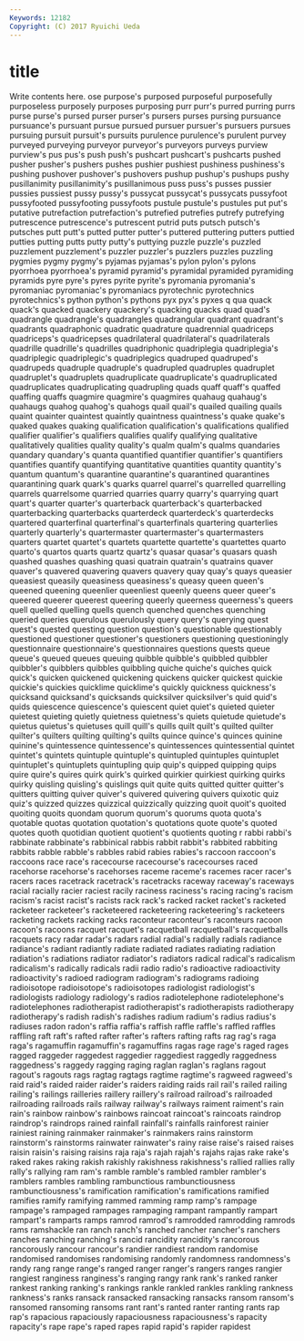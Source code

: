 ```yaml
---
Keywords: 12182 
Copyright: (C) 2017 Ryuichi Ueda
---
```


# title

Write contents here.
ose purpose's purposed purposeful purposefully
purposeless purposely purposes purposing purr purr's purred purring purrs purse
purse's pursed purser purser's pursers purses pursing pursuance pursuance's pursuant
pursue pursued pursuer pursuer's pursuers pursues pursuing pursuit pursuit's pursuits
purulence purulence's purulent purvey purveyed purveying purveyor purveyor's purveyors purveys
purview purview's pus pus's push push's pushcart pushcart's pushcarts pushed
pusher pusher's pushers pushes pushier pushiest pushiness pushiness's pushing pushover
pushover's pushovers pushup pushup's pushups pushy pusillanimity pusillanimity's pusillanimous puss
puss's pusses pussier pussies pussiest pussy pussy's pussycat pussycat's pussycats
pussyfoot pussyfooted pussyfooting pussyfoots pustule pustule's pustules put put's putative
putrefaction putrefaction's putrefied putrefies putrefy putrefying putrescence putrescence's putrescent putrid
puts putsch putsch's putsches putt putt's putted putter putter's puttered
puttering putters puttied putties putting putts putty putty's puttying puzzle
puzzle's puzzled puzzlement puzzlement's puzzler puzzler's puzzlers puzzles puzzling pygmies
pygmy pygmy's pyjamas pyjamas's pylon pylon's pylons pyorrhoea pyorrhoea's pyramid
pyramid's pyramidal pyramided pyramiding pyramids pyre pyre's pyres pyrite pyrite's
pyromania pyromania's pyromaniac pyromaniac's pyromaniacs pyrotechnic pyrotechnics pyrotechnics's python python's
pythons pyx pyx's pyxes q qua quack quack's quacked quackery
quackery's quacking quacks quad quad's quadrangle quadrangle's quadrangles quadrangular quadrant
quadrant's quadrants quadraphonic quadratic quadrature quadrennial quadriceps quadriceps's quadricepses quadrilateral
quadrilateral's quadrilaterals quadrille quadrille's quadrilles quadriphonic quadriplegia quadriplegia's quadriplegic quadriplegic's
quadriplegics quadruped quadruped's quadrupeds quadruple quadruple's quadrupled quadruples quadruplet quadruplet's
quadruplets quadruplicate quadruplicate's quadruplicated quadruplicates quadruplicating quadrupling quads quaff quaff's
quaffed quaffing quaffs quagmire quagmire's quagmires quahaug quahaug's quahaugs quahog
quahog's quahogs quail quail's quailed quailing quails quaint quainter quaintest
quaintly quaintness quaintness's quake quake's quaked quakes quaking qualification qualification's
qualifications qualified qualifier qualifier's qualifiers qualifies qualify qualifying qualitative qualitatively
qualities quality quality's qualm qualm's qualms quandaries quandary quandary's quanta
quantified quantifier quantifier's quantifiers quantifies quantify quantifying quantitative quantities quantity
quantity's quantum quantum's quarantine quarantine's quarantined quarantines quarantining quark quark's
quarks quarrel quarrel's quarrelled quarrelling quarrels quarrelsome quarried quarries quarry
quarry's quarrying quart quart's quarter quarter's quarterback quarterback's quarterbacked quarterbacking
quarterbacks quarterdeck quarterdeck's quarterdecks quartered quarterfinal quarterfinal's quarterfinals quartering quarterlies
quarterly quarterly's quartermaster quartermaster's quartermasters quarters quartet quartet's quartets quartette
quartette's quartettes quarto quarto's quartos quarts quartz quartz's quasar quasar's
quasars quash quashed quashes quashing quasi quatrain quatrain's quatrains quaver
quaver's quavered quavering quavers quavery quay quay's quays queasier queasiest
queasily queasiness queasiness's queasy queen queen's queened queening queenlier queenliest
queenly queens queer queer's queered queerer queerest queering queerly queerness
queerness's queers quell quelled quelling quells quench quenched quenches quenching
queried queries querulous querulously query query's querying quest quest's quested
questing question question's questionable questionably questioned questioner questioner's questioners questioning
questioningly questionnaire questionnaire's questionnaires questions quests queue queue's queued queues
queuing quibble quibble's quibbled quibbler quibbler's quibblers quibbles quibbling quiche
quiche's quiches quick quick's quicken quickened quickening quickens quicker quickest
quickie quickie's quickies quicklime quicklime's quickly quickness quickness's quicksand quicksand's
quicksands quicksilver quicksilver's quid quid's quids quiescence quiescence's quiescent quiet
quiet's quieted quieter quietest quieting quietly quietness quietness's quiets quietude
quietude's quietus quietus's quietuses quill quill's quills quilt quilt's quilted
quilter quilter's quilters quilting quilting's quilts quince quince's quinces quinine
quinine's quintessence quintessence's quintessences quintessential quintet quintet's quintets quintuple quintuple's
quintupled quintuples quintuplet quintuplet's quintuplets quintupling quip quip's quipped quipping
quips quire quire's quires quirk quirk's quirked quirkier quirkiest quirking
quirks quirky quisling quisling's quislings quit quite quits quitted quitter
quitter's quitters quitting quiver quiver's quivered quivering quivers quixotic quiz
quiz's quizzed quizzes quizzical quizzically quizzing quoit quoit's quoited quoiting
quoits quondam quorum quorum's quorums quota quota's quotable quotas quotation
quotation's quotations quote quote's quoted quotes quoth quotidian quotient quotient's
quotients quoting r rabbi rabbi's rabbinate rabbinate's rabbinical rabbis rabbit
rabbit's rabbited rabbiting rabbits rabble rabble's rabbles rabid rabies rabies's
raccoon raccoon's raccoons race race's racecourse racecourse's racecourses raced racehorse
racehorse's racehorses raceme raceme's racemes racer racer's racers races racetrack
racetrack's racetracks raceway raceway's raceways racial racially racier raciest racily
raciness raciness's racing racing's racism racism's racist racist's racists rack
rack's racked racket racket's racketed racketeer racketeer's racketeered racketeering racketeering's
racketeers racketing rackets racking racks raconteur raconteur's raconteurs racoon racoon's
racoons racquet racquet's racquetball racquetball's racquetballs racquets racy radar radar's
radars radial radial's radially radials radiance radiance's radiant radiantly radiate
radiated radiates radiating radiation radiation's radiations radiator radiator's radiators radical
radical's radicalism radicalism's radically radicals radii radio radio's radioactive radioactivity
radioactivity's radioed radiogram radiogram's radiograms radioing radioisotope radioisotope's radioisotopes radiologist
radiologist's radiologists radiology radiology's radios radiotelephone radiotelephone's radiotelephones radiotherapist radiotherapist's
radiotherapists radiotherapy radiotherapy's radish radish's radishes radium radium's radius radius's
radiuses radon radon's raffia raffia's raffish raffle raffle's raffled raffles
raffling raft raft's rafted rafter rafter's rafters rafting rafts rag
rag's raga raga's ragamuffin ragamuffin's ragamuffins ragas rage rage's raged
rages ragged raggeder raggedest raggedier raggediest raggedly raggedness raggedness's raggedy
ragging raging raglan raglan's raglans ragout ragout's ragouts rags ragtag
ragtags ragtime ragtime's ragweed ragweed's raid raid's raided raider raider's
raiders raiding raids rail rail's railed railing railing's railings railleries
raillery raillery's railroad railroad's railroaded railroading railroads rails railway railway's
railways raiment raiment's rain rain's rainbow rainbow's rainbows raincoat raincoat's
raincoats raindrop raindrop's raindrops rained rainfall rainfall's rainfalls rainforest rainier
rainiest raining rainmaker rainmaker's rainmakers rains rainstorm rainstorm's rainstorms rainwater
rainwater's rainy raise raise's raised raises raisin raisin's raising raisins
raja raja's rajah rajah's rajahs rajas rake rake's raked rakes
raking rakish rakishly rakishness rakishness's rallied rallies rally rally's rallying
ram ram's ramble ramble's rambled rambler rambler's ramblers rambles rambling
rambunctious rambunctiousness rambunctiousness's ramification ramification's ramifications ramified ramifies ramify ramifying
rammed ramming ramp ramp's rampage rampage's rampaged rampages rampaging rampant
rampantly rampart rampart's ramparts ramps ramrod ramrod's ramrodded ramrodding ramrods
rams ramshackle ran ranch ranch's ranched rancher rancher's ranchers ranches
ranching ranching's rancid rancidity rancidity's rancorous rancorously rancour rancour's randier
randiest random randomise randomised randomises randomising randomly randomness randomness's randy
rang range range's ranged ranger ranger's rangers ranges rangier rangiest
ranginess ranginess's ranging rangy rank rank's ranked ranker rankest ranking
ranking's rankings rankle rankled rankles rankling rankness rankness's ranks ransack
ransacked ransacking ransacks ransom ransom's ransomed ransoming ransoms rant rant's
ranted ranter ranting rants rap rap's rapacious rapaciously rapaciousness rapaciousness's
rapacity rapacity's rape rape's raped rapes rapid rapid's rapider rapidest
